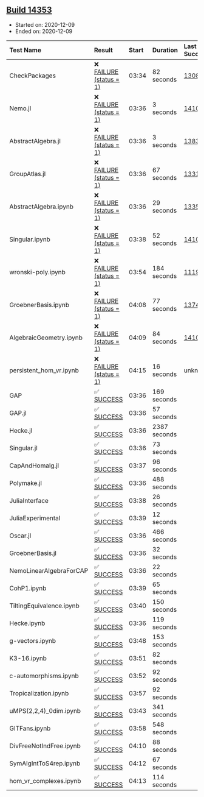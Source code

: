 ## [Build 14353](https://oscarci.mathematik.uni-kl.de/job/oscar/14353/)

* Started on: 2020-12-09
* Ended on: 2020-12-09

| Test Name    | Result | Start | Duration | Last Success | First Failure |
|:-------------|:-------|:------|:---------|:-------------|:--------------|
| CheckPackages | ❌ [FAILURE (status = 1)](https://oscarci.mathematik.uni-kl.de/job/oscar/14353/artifact/logs/build-14353/CheckPackages.log) | 03:34 | 82 seconds | [13085](https://oscarci.mathematik.uni-kl.de/job/oscar/13085/) | [13086](https://oscarci.mathematik.uni-kl.de/job/oscar/13086/) |
| Nemo.jl | ❌ [FAILURE (status = 1)](https://oscarci.mathematik.uni-kl.de/job/oscar/14353/artifact/logs/build-14353/Nemo.jl.log) | 03:36 | 3 seconds | [14101](https://oscarci.mathematik.uni-kl.de/job/oscar/14101/) | [14102](https://oscarci.mathematik.uni-kl.de/job/oscar/14102/) |
| AbstractAlgebra.jl | ❌ [FAILURE (status = 1)](https://oscarci.mathematik.uni-kl.de/job/oscar/14353/artifact/logs/build-14353/AbstractAlgebra.jl.log) | 03:36 | 3 seconds | [13837](https://oscarci.mathematik.uni-kl.de/job/oscar/13837/) | [13838](https://oscarci.mathematik.uni-kl.de/job/oscar/13838/) |
| GroupAtlas.jl | ❌ [FAILURE (status = 1)](https://oscarci.mathematik.uni-kl.de/job/oscar/14353/artifact/logs/build-14353/GroupAtlas.jl.log) | 03:36 | 67 seconds | [13311](https://oscarci.mathematik.uni-kl.de/job/oscar/13311/) | [13312](https://oscarci.mathematik.uni-kl.de/job/oscar/13312/) |
| AbstractAlgebra.ipynb | ❌ [FAILURE (status = 1)](https://oscarci.mathematik.uni-kl.de/job/oscar/14353/artifact/logs/build-14353/AbstractAlgebra.ipynb.log) | 03:36 | 29 seconds | [13355](https://oscarci.mathematik.uni-kl.de/job/oscar/13355/) | [13356](https://oscarci.mathematik.uni-kl.de/job/oscar/13356/) |
| Singular.ipynb | ❌ [FAILURE (status = 1)](https://oscarci.mathematik.uni-kl.de/job/oscar/14353/artifact/logs/build-14353/Singular.ipynb.log) | 03:38 | 52 seconds | [14101](https://oscarci.mathematik.uni-kl.de/job/oscar/14101/) | [14102](https://oscarci.mathematik.uni-kl.de/job/oscar/14102/) |
| wronski-poly.ipynb | ❌ [FAILURE (status = 1)](https://oscarci.mathematik.uni-kl.de/job/oscar/14353/artifact/logs/build-14353/wronski-poly.ipynb.log) | 03:54 | 184 seconds | [11192](https://oscarci.mathematik.uni-kl.de/job/oscar/11192/) | [11193](https://oscarci.mathematik.uni-kl.de/job/oscar/11193/) |
| GroebnerBasis.ipynb | ❌ [FAILURE (status = 1)](https://oscarci.mathematik.uni-kl.de/job/oscar/14353/artifact/logs/build-14353/GroebnerBasis.ipynb.log) | 04:08 | 77 seconds | [13748](https://oscarci.mathematik.uni-kl.de/job/oscar/13748/) | [13749](https://oscarci.mathematik.uni-kl.de/job/oscar/13749/) |
| AlgebraicGeometry.ipynb | ❌ [FAILURE (status = 1)](https://oscarci.mathematik.uni-kl.de/job/oscar/14353/artifact/logs/build-14353/AlgebraicGeometry.ipynb.log) | 04:09 | 84 seconds | [14101](https://oscarci.mathematik.uni-kl.de/job/oscar/14101/) | [14102](https://oscarci.mathematik.uni-kl.de/job/oscar/14102/) |
| persistent_hom_vr.ipynb | ❌ [FAILURE (status = 1)](https://oscarci.mathematik.uni-kl.de/job/oscar/14353/artifact/logs/build-14353/persistent_hom_vr.ipynb.log) | 04:15 | 16 seconds | unknown | unknown |
| GAP | ✅ [SUCCESS](https://oscarci.mathematik.uni-kl.de/job/oscar/14353/artifact/logs/build-14353/GAP.log) | 03:36 | 169 seconds |  |  |
| GAP.jl | ✅ [SUCCESS](https://oscarci.mathematik.uni-kl.de/job/oscar/14353/artifact/logs/build-14353/GAP.jl.log) | 03:36 | 57 seconds |  |  |
| Hecke.jl | ✅ [SUCCESS](https://oscarci.mathematik.uni-kl.de/job/oscar/14353/artifact/logs/build-14353/Hecke.jl.log) | 03:36 | 2387 seconds |  |  |
| Singular.jl | ✅ [SUCCESS](https://oscarci.mathematik.uni-kl.de/job/oscar/14353/artifact/logs/build-14353/Singular.jl.log) | 03:36 | 73 seconds |  |  |
| CapAndHomalg.jl | ✅ [SUCCESS](https://oscarci.mathematik.uni-kl.de/job/oscar/14353/artifact/logs/build-14353/CapAndHomalg.jl.log) | 03:37 | 96 seconds |  |  |
| Polymake.jl | ✅ [SUCCESS](https://oscarci.mathematik.uni-kl.de/job/oscar/14353/artifact/logs/build-14353/Polymake.jl.log) | 03:36 | 488 seconds |  |  |
| JuliaInterface | ✅ [SUCCESS](https://oscarci.mathematik.uni-kl.de/job/oscar/14353/artifact/logs/build-14353/JuliaInterface.log) | 03:38 | 26 seconds |  |  |
| JuliaExperimental | ✅ [SUCCESS](https://oscarci.mathematik.uni-kl.de/job/oscar/14353/artifact/logs/build-14353/JuliaExperimental.log) | 03:39 | 12 seconds |  |  |
| Oscar.jl | ✅ [SUCCESS](https://oscarci.mathematik.uni-kl.de/job/oscar/14353/artifact/logs/build-14353/Oscar.jl.log) | 03:36 | 466 seconds |  |  |
| GroebnerBasis.jl | ✅ [SUCCESS](https://oscarci.mathematik.uni-kl.de/job/oscar/14353/artifact/logs/build-14353/GroebnerBasis.jl.log) | 03:36 | 32 seconds |  |  |
| NemoLinearAlgebraForCAP | ✅ [SUCCESS](https://oscarci.mathematik.uni-kl.de/job/oscar/14353/artifact/logs/build-14353/NemoLinearAlgebraForCAP.log) | 03:36 | 22 seconds |  |  |
| CohP1.ipynb | ✅ [SUCCESS](https://oscarci.mathematik.uni-kl.de/job/oscar/14353/artifact/logs/build-14353/CohP1.ipynb.log) | 03:39 | 65 seconds |  |  |
| TiltingEquivalence.ipynb | ✅ [SUCCESS](https://oscarci.mathematik.uni-kl.de/job/oscar/14353/artifact/logs/build-14353/TiltingEquivalence.ipynb.log) | 03:40 | 150 seconds |  |  |
| Hecke.ipynb | ✅ [SUCCESS](https://oscarci.mathematik.uni-kl.de/job/oscar/14353/artifact/logs/build-14353/Hecke.ipynb.log) | 03:36 | 119 seconds |  |  |
| g-vectors.ipynb | ✅ [SUCCESS](https://oscarci.mathematik.uni-kl.de/job/oscar/14353/artifact/logs/build-14353/g-vectors.ipynb.log) | 03:48 | 153 seconds |  |  |
| K3-16.ipynb | ✅ [SUCCESS](https://oscarci.mathematik.uni-kl.de/job/oscar/14353/artifact/logs/build-14353/K3-16.ipynb.log) | 03:51 | 82 seconds |  |  |
| c-automorphisms.ipynb | ✅ [SUCCESS](https://oscarci.mathematik.uni-kl.de/job/oscar/14353/artifact/logs/build-14353/c-automorphisms.ipynb.log) | 03:52 | 92 seconds |  |  |
| Tropicalization.ipynb | ✅ [SUCCESS](https://oscarci.mathematik.uni-kl.de/job/oscar/14353/artifact/logs/build-14353/Tropicalization.ipynb.log) | 03:57 | 92 seconds |  |  |
| uMPS(2,2,4)_0dim.ipynb | ✅ [SUCCESS](https://oscarci.mathematik.uni-kl.de/job/oscar/14353/artifact/logs/build-14353/uMPS-2-2-4-_0dim.ipynb.log) | 03:43 | 341 seconds |  |  |
| GITFans.ipynb | ✅ [SUCCESS](https://oscarci.mathematik.uni-kl.de/job/oscar/14353/artifact/logs/build-14353/GITFans.ipynb.log) | 03:58 | 548 seconds |  |  |
| DivFreeNotIndFree.ipynb | ✅ [SUCCESS](https://oscarci.mathematik.uni-kl.de/job/oscar/14353/artifact/logs/build-14353/DivFreeNotIndFree.ipynb.log) | 04:10 | 88 seconds |  |  |
| SymAlgIntToS4rep.ipynb | ✅ [SUCCESS](https://oscarci.mathematik.uni-kl.de/job/oscar/14353/artifact/logs/build-14353/SymAlgIntToS4rep.ipynb.log) | 04:12 | 67 seconds |  |  |
| hom_vr_complexes.ipynb | ✅ [SUCCESS](https://oscarci.mathematik.uni-kl.de/job/oscar/14353/artifact/logs/build-14353/hom_vr_complexes.ipynb.log) | 04:13 | 114 seconds |  |  |
